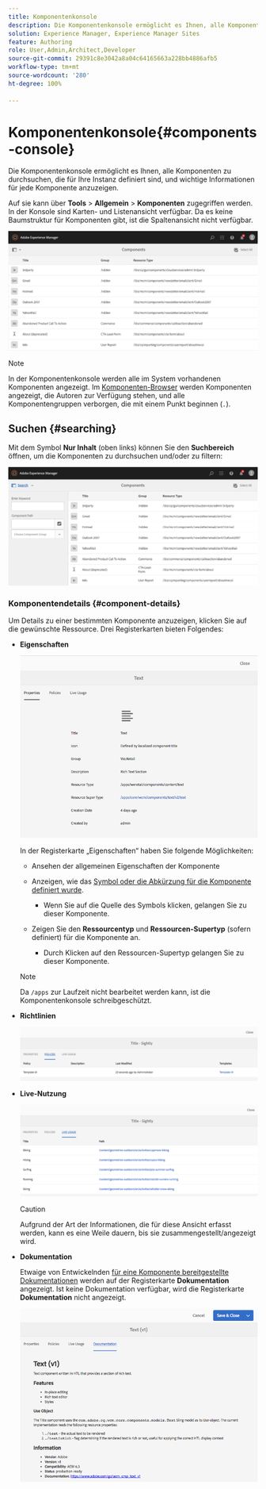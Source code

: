 ```yaml
---
title: Komponentenkonsole
description: Die Komponentenkonsole ermöglicht es Ihnen, alle Komponenten zu durchsuchen, die für Ihre Instanz definiert sind, und wichtige Informationen für jede Komponente anzuzeigen.
solution: Experience Manager, Experience Manager Sites
feature: Authoring
role: User,Admin,Architect,Developer
source-git-commit: 29391c8e3042a8a04c64165663a228bb4886afb5
workflow-type: tm+mt
source-wordcount: '280'
ht-degree: 100%

---
```


# Komponentenkonsole{#components-console}

Die Komponentenkonsole ermöglicht es Ihnen, alle Komponenten zu durchsuchen, die für Ihre Instanz definiert sind, und wichtige Informationen für jede Komponente anzuzeigen.

Auf sie kann über **Tools** > **Allgemein** > **Komponenten** zugegriffen werden. In der Konsole sind Karten- und Listenansicht verfügbar. Da es keine Baumstruktur für Komponenten gibt, ist die Spaltenansicht nicht verfügbar.

![screen-shot_2019-03-05at113145](assets/screen-shot_2019-03-05at113145.png)

>[!NOTE]
>
>In der Komponentenkonsole werden alle im System vorhandenen Komponenten angezeigt. Im [Komponenten-Browser](/help/sites-authoring/author-environment-tools.md#components-browser) werden Komponenten angezeigt, die Autoren zur Verfügung stehen, und alle Komponentengruppen verborgen, die mit einem Punkt beginnen (`.`).

## Suchen {#searching}

Mit dem Symbol **Nur Inhalt** (oben links) können Sie den **Suchbereich** öffnen, um die Komponenten zu durchsuchen und/oder zu filtern:

![screen-shot_2019-03-05at113251](assets/screen-shot_2019-03-05at113251.png)

### Komponentendetails {#component-details}

Um Details zu einer bestimmten Komponente anzuzeigen, klicken Sie auf die gewünschte Ressource. Drei Registerkarten bieten Folgendes:

* **Eigenschaften**

  ![screen_shot_2018-03-27at165847](assets/screen_shot_2018-03-27at165847.png)

  In der Registerkarte „Eigenschaften“ haben Sie folgende Möglichkeiten:

   * Ansehen der allgemeinen Eigenschaften der Komponente
   * Anzeigen, wie das [Symbol oder die Abkürzung für die Komponente definiert wurde](/help/sites-developing/components-basics.md#component-icon-in-touch-ui).

      * Wenn Sie auf die Quelle des Symbols klicken, gelangen Sie zu dieser Komponente.

   * Zeigen Sie den **Ressourcentyp** und **Ressourcen-Supertyp** (sofern definiert) für die Komponente an.

      * Durch Klicken auf den Ressourcen-Supertyp gelangen Sie zu dieser Komponente.

  >[!NOTE]
  >
  >Da `/apps` zur Laufzeit nicht bearbeitet werden kann, ist die Komponentenkonsole schreibgeschützt.

* **Richtlinien**

  ![Richtlinien](assets/chlimage_1-169.png)

* **Live-Nutzung**

  ![Live-Nutzung](assets/chlimage_1-170.png)

  >[!CAUTION]
  >
  >Aufgrund der Art der Informationen, die für diese Ansicht erfasst werden, kann es eine Weile dauern, bis sie zusammengestellt/angezeigt wird.

* **Dokumentation**

  Etwaige von Entwickelnden [für eine Komponente bereitgestellte Dokumentationen](/help/sites-developing/developing-components.md#documenting-your-component) werden auf der Registerkarte **Dokumentation** angezeigt. Ist keine Dokumentation verfügbar, wird die Registerkarte **Dokumentation** nicht angezeigt.

  ![Dokumentation](assets/chlimage_1-171.png)
